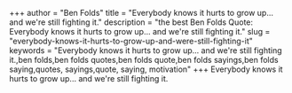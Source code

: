 +++
author = "Ben Folds"
title = "Everybody knows it hurts to grow up... and we're still fighting it."
description = "the best Ben Folds Quote: Everybody knows it hurts to grow up... and we're still fighting it."
slug = "everybody-knows-it-hurts-to-grow-up-and-were-still-fighting-it"
keywords = "Everybody knows it hurts to grow up... and we're still fighting it.,ben folds,ben folds quotes,ben folds quote,ben folds sayings,ben folds saying,quotes, sayings,quote, saying, motivation"
+++
Everybody knows it hurts to grow up... and we're still fighting it.
